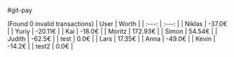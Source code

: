 #git-pay

(Found 0 invalid transactions)
| User | Worth |
| :---: | :---: |
| Niklas | -37.0€ |
| Yuriy | -20.11€ |
| Kai | -18.0€ |
| Moritz | 172.93€ |
| Simon | 54.54€ |
| Judith | -62.5€ |
| test | 0.0€ |
| Lars | 17.35€ |
| Anna | -49.0€ |
| Kevin | -14.2€ |
| test2 | 0.0€ |
